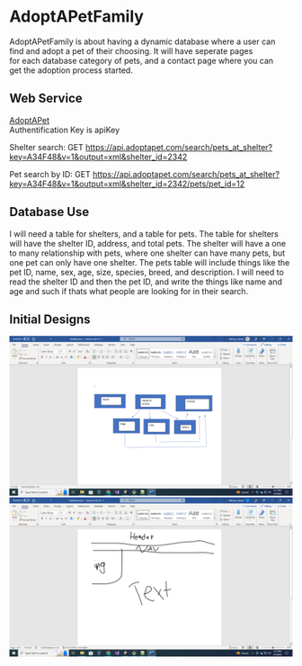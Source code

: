 AdoptAPetFamily
===============

AdoptAPetFamily is about having a dynamic database where a user can  
find and adopt a pet of their choosing. It will have seperate pages  
for each database category of pets, and a contact page where you can  
get the adoption process started.  
  
Web Service  
-----------   
[AdoptAPet](https://www.adoptapet.com/public/apis/pet_list.html)  
Authentification Key is apiKey  

Shelter search: GET https://api.adoptapet.com/search/pets_at_shelter?key=A34F48&v=1&output=xml&shelter_id=2342

Pet search by ID: GET https://api.adoptapet.com/search/pets_at_shelter?key=A34F48&v=1&output=xml&shelter_id=2342/pets/pet_id=12

  
  
Database Use
------------
I will need a table for shelters, and a table for pets.
The table for shelters will have the shelter ID, address, and total pets. The shelter will have a one to many relationship with pets, where one shelter can have many pets, but one pet can only have one shelter. 
The pets table will include things like the pet ID, name, sex, age, size, species, breed, and description. 
I will need to read the shelter ID and then the pet ID, and write the things like name and age and such if thats what people are looking for in their search.
  
Initial Designs
---------------
![Site Map](../docs/SiteMap.png)  
![Site Sketch](../docs/SiteSketch.png)  
